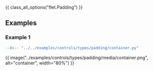 {{ class_all_options("flet.Padding") }}

## Examples

### Example 1

```python
--8<-- "../../examples/controls/types/padding/container.py"
```

{{ image("../examples/controls/types/padding/media/container.png", alt="container", width="80%") }}
